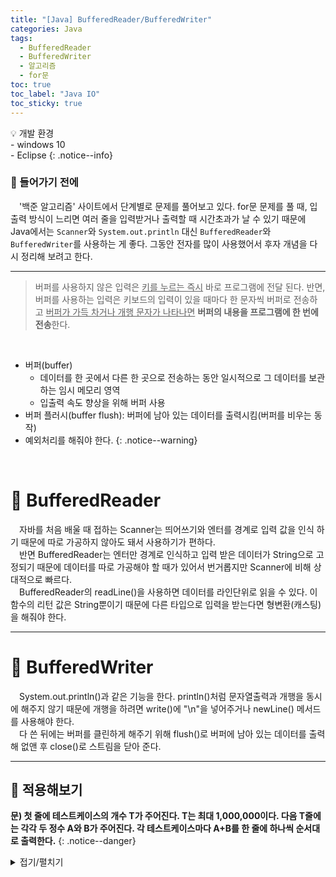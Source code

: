 ```yaml
---
title: "[Java] BufferedReader/BufferedWriter"
categories: Java
tags:
  - BufferedReader
  - BufferedWriter
  - 알고리즘
  - for문
toc: true
toc_label: "Java IO"
toc_sticky: true
---
```

💡 개발 환경<br>- windows 10<br>- Eclipse
{: .notice--info}

### 🍏 들어가기 전에

　'백준 알고리즘' 사이트에서 단계별로 문제를 풀어보고 있다. for문 문제를 풀 때, 입출력 방식이 느리면 여러 줄을 입력받거나 출력할 때 시간초과가 날 수 있기 때문에 Java에서는 `Scanner`와 `System.out.println` 대신 `BufferedReader`와 `BufferedWriter`를 사용하는 게 좋다. 그동안 전자를 많이 사용했어서 후자 개념을 다시 정리해 보려고 한다. <br>

----
> 버퍼를 사용하지 않은 입력은 <u>키를 누르는 즉시</u> 바로 프로그램에 전달 된다. 반면, 버퍼를 사용하는 입력은 키보드의 입력이 있을 때마다 한 문자씩 버퍼로 전송하고 <u>버퍼가 가득 차거나 개행 문자가 나타나면</u> **버퍼의 내용을 프로그램에 한 번에 전송**한다.
<br>

- 버퍼(buffer)
  - 데이터를 한 곳에서 다른 한 곳으로 전송하는 동안 일시적으로 그 데이터를 보관하는 임시 메모리 영역
  - 입출력 속도 향상을 위해 버퍼 사용
- 버퍼 플러시(buffer flush): 버퍼에 남아 있는 데이터를 출력시킴(버퍼를 비우는 동작)
- 예외처리를 해줘야 한다.
{: .notice--warning}
<br>

# 📌 BufferedReader
　자바를 처음 배울 때 접하는 Scanner는 띄어쓰기와 엔터를 경계로 입력 값을 인식 하기 때문에 따로 가공하지 않아도 돼서 사용하기가 편하다.<br>
　반면 BufferedReader는 엔터만 경계로 인식하고 입력 받은 데이터가 String으로 고정되기 때문에 데이터를 따로 가공해야 할 때가 있어서 번거롭지만 Scanner에 비해 상대적으로 빠르다.<br>
　BufferedReader의 readLine()을 사용하면 데이터를 라인단위로 읽을 수 있다. 이 함수의 리턴 값은 String뿐이기 때문에 다른 타입으로 입력을 받는다면 형변환(캐스팅)을 해줘야 한다.
<br>

---

# 🎈 BufferedWriter
　System.out.println()과 같은 기능을 한다. println()처럼 문자열출력과 개행을 동시에 해주지 않기 때문에 개행을 하려면 write()에 "\n"을 넣어주거나 newLine() 메서드를 사용해야 한다.<br>
　다 쓴 뒤에는 버퍼를 클린하게 해주기 위해 flush()로 버퍼에 남아 있는 데이터를 출력해 없앤 후 close()로 스트림을 닫아 준다.
<br>

---
## 🥕 적용해보기
**문) 첫 줄에 테스트케이스의 개수 T가 주어진다. T는 최대 1,000,000이다. 다음 T줄에는 각각 두 정수 A와 B가 주어진다. 각 테스트케이스마다 A+B를 한 줄에 하나씩 순서대로 출력한다.**
{: .notice--danger}
<br>

<details markdown="1">
<summary>접기/펼치기</summary>

```java
import java.io.BufferedReader;
import java.io.BufferedWriter;
import java.io.IOException;
import java.io.InputStreamReader;
import java.io.OutputStreamWriter;

public class Main {
	public static void main(String[] args) throws IOException {
		
		// 콘솔에서 입력받을 경우 (scanner 역할)
		BufferedReader br = new BufferedReader(new InputStreamReader(System.in));
		BufferedWriter bw = new BufferedWriter(new OutputStreamWriter(System.out));
		
		// 리턴 값이 String이라 형변환 필수
		int t = Integer.parseInt(br.readLine().trim()); // br로 입력 받은 값의 공백을 제거 후 변수 t에 담음.
		
		for(int i = 1 ; i <= t ; i++) {
			String text = br.readLine();
			String[] word = text.split(" "); // 입력 받은 text를 " "(공백)기분으로 잘라서 배열에 넣음.
			
			int a = Integer.parseInt(word[0]);
			int b = Integer.parseInt(word[1]);
			bw.write((a + b) + "\n");
		}
		// println 역할
		
		bw.flush(); // 남아있는 데이터 모두 출력 위치에 따라 입력을 모두 받고 출력할 수 있음.
		br.close();
		bw.close();
	}
}
```

</details>
<script src="https://gist.github.com/bobok-developer/1ac0d73ebd816cf9ed350bef9f01dcff.js"></script>
